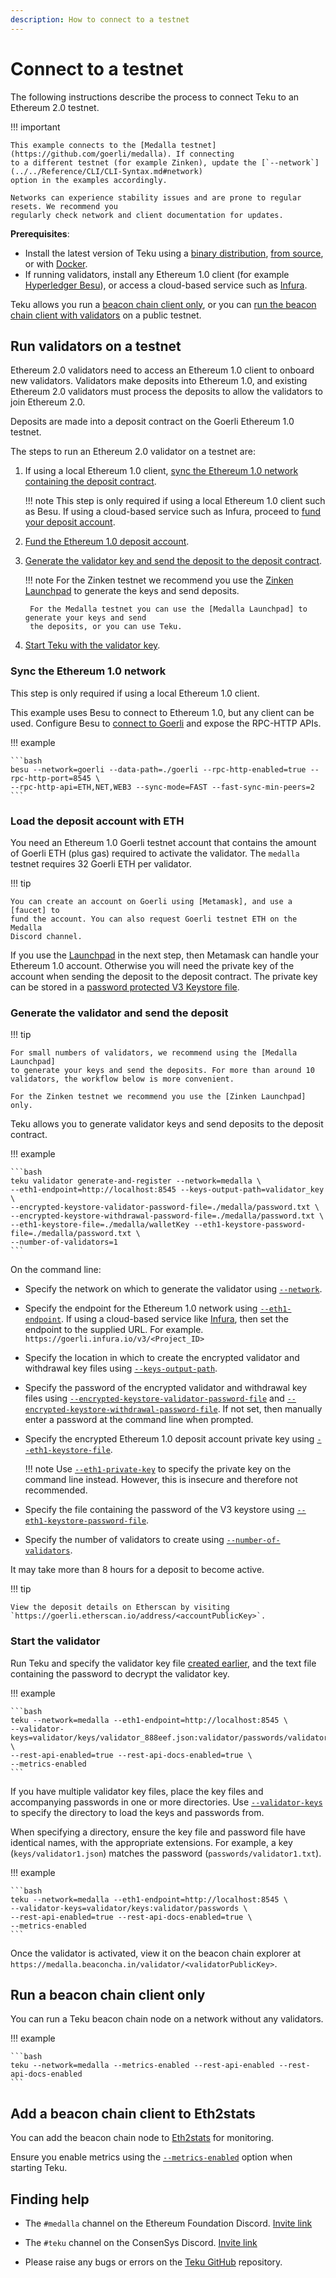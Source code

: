 ```yaml
---
description: How to connect to a testnet
---
```


# Connect to a testnet

The following instructions describe the process to connect Teku to an Ethereum 2.0 testnet.

!!! important

    This example connects to the [Medalla testnet](https://github.com/goerli/medalla). If connecting
    to a different testnet (for example Zinken), update the [`--network`](../../Reference/CLI/CLI-Syntax.md#network)
    option in the examples accordingly.

    Networks can experience stability issues and are prone to regular resets. We recommend you
    regularly check network and client documentation for updates.

**Prerequisites**:

* Install the latest version of Teku using a [binary distribution](Install-Binaries.md),
    [from source](Build-From-Source.md), or with [Docker](Run-Docker-Image.md).
* If running validators, install any Ethereum 1.0 client (for example [Hyperledger Besu]), or access a
    cloud-based service such as [Infura].

Teku allows you run a [beacon chain client only], or you can [run the beacon chain client
with validators] on a public testnet.

## Run validators on a testnet

Ethereum 2.0 validators need to access an Ethereum 1.0 client to onboard new validators.
Validators make deposits into Ethereum 1.0, and existing Ethereum 2.0 validators must
process the deposits to allow the validators to join Ethereum 2.0.

Deposits are made into a deposit contract on the Goerli Ethereum 1.0 testnet.

The steps to run an Ethereum 2.0 validator on a testnet are:

1. If using a local Ethereum 1.0 client, [sync the Ethereum 1.0 network containing
    the deposit contract](#sync-the-ethereum-10-network).

    !!! note
        This step is only required if using a local Ethereum 1.0 client such as Besu.
        If using a cloud-based service such as Infura, proceed to
        [fund your deposit account](#load-the-deposit-account-with-eth).

1. [Fund the Ethereum 1.0 deposit account](#load-the-deposit-account-with-eth).

1. [Generate the validator key and send the deposit to the deposit
    contract](#generate-the-validator-and-send-the-deposit).

    !!! note
        For the Zinken testnet we recommend you use the [Zinken Launchpad] to generate the keys and
        send deposits.

        For the Medalla testnet you can use the [Medalla Launchpad] to generate your keys and send
        the deposits, or you can use Teku.

1. [Start Teku with the validator key](#start-the-validator).

### Sync the Ethereum 1.0 network

This step is only required if using a local Ethereum 1.0 client.

This example uses Besu to connect to Ethereum 1.0, but any client can be used.
Configure Besu to [connect to Goerli] and expose the RPC-HTTP APIs.

!!! example

    ```bash
    besu --network=goerli --data-path=./goerli --rpc-http-enabled=true --rpc-http-port=8545 \
    --rpc-http-api=ETH,NET,WEB3 --sync-mode=FAST --fast-sync-min-peers=2
    ```

### Load the deposit account with ETH

You need an Ethereum 1.0 Goerli testnet account that contains the amount of
Goerli ETH (plus gas) required to activate the validator. The `medalla` testnet
requires 32 Goerli ETH per validator.

!!! tip

    You can create an account on Goerli using [Metamask], and use a [faucet] to
    fund the account. You can also request Goerli testnet ETH on the Medalla
    Discord channel.

If you use the [Launchpad] in the next step, then Metamask can handle your
Ethereum 1.0 account. Otherwise you will need the private key of the account
when sending the deposit to the deposit contract. The private key can be stored
in a [password protected V3 Keystore file].

### Generate the validator and send the deposit

!!! tip

    For small numbers of validators, we recommend using the [Medalla Launchpad]
    to generate your keys and send the deposits. For more than around 10
    validators, the workflow below is more convenient.

    For the Zinken testnet we recommend you use the [Zinken Launchpad] only.

Teku allows you to generate validator keys and send deposits to the deposit contract.

!!! example

    ```bash
    teku validator generate-and-register --network=medalla \
    --eth1-endpoint=http://localhost:8545 --keys-output-path=validator_key \
    --encrypted-keystore-validator-password-file=./medalla/password.txt \
    --encrypted-keystore-withdrawal-password-file=./medalla/password.txt \
    --eth1-keystore-file=./medalla/walletKey --eth1-keystore-password-file=./medalla/password.txt \
    --number-of-validators=1
    ```

On the command line:

* Specify the network on which to generate the validator using
    [`--network`](../../Reference/CLI/CLI-Subcommands.md#network).

* Specify the endpoint for the Ethereum 1.0 network using
    [`--eth1-endpoint`](../../Reference/CLI/CLI-Subcommands.md#eth1-endpoint). If using a
    cloud-based service like [Infura], then set the endpoint to the supplied URL. For example.
    `https://goerli.infura.io/v3/<Project_ID>`

* Specify the location in which to create the encrypted validator and withdrawal key files using
    [`--keys-output-path`](../../Reference/CLI/CLI-Subcommands.md#keys-output-path_1).

* Specify the password of the encrypted validator and withdrawal key files using
    [`--encrypted-keystore-validator-password-file`](../../Reference/CLI/CLI-Subcommands.md#encrypted-keystore-validator-password-file_1)
    and [`--encrypted-keystore-withdrawal-password-file`](../../Reference/CLI/CLI-Subcommands.md#encrypted-keystore-withdrawal-password-file_1).
    If not set, then manually enter a password at the command line when prompted.

* Specify the encrypted Ethereum 1.0 deposit account private key
    using [`--eth1-keystore-file`](../../Reference/CLI/CLI-Subcommands.md#eth1-keystore-file).

    !!! note
        Use [`--eth1-private-key`](../../Reference/CLI/CLI-Subcommands.md#eth1-private-key) to specify
        the private key on the command line instead. However, this is insecure and therefore not
        recommended.

* Specify the file containing the password of the V3 keystore using
    [`--eth1-keystore-password-file`](../../Reference/CLI/CLI-Subcommands.md#eth1-keystore-password-file).

* Specify the number of validators to create using
    [`--number-of-validators`](../../Reference/CLI/CLI-Subcommands.md#number-of-validators_1).

It may take more than 8 hours for a deposit to become active.

!!! tip

    View the deposit details on Etherscan by visiting `https://goerli.etherscan.io/address/<accountPublicKey>`.

### Start the validator

Run Teku and specify the validator key file [created earlier](#generate-the-validator-and-send-the-deposit),
and the text file containing the password to decrypt the validator key.

!!! example

    ```bash
    teku --network=medalla --eth1-endpoint=http://localhost:8545 \
    --validator-keys=validator/keys/validator_888eef.json:validator/passwords/validator_888eef.txt \
    --rest-api-enabled=true --rest-api-docs-enabled=true \
    --metrics-enabled
    ```

If you have multiple validator key files, place the key files and accompanying passwords in one or
more directories. Use [`--validator-keys`](../../Reference/CLI/CLI-Syntax.md#validator-keys) to
specify the directory to load the keys and passwords from.

When specifying a directory, ensure the key file and password file have identical names, with the
appropriate extensions. For example, a key (`keys/validator1.json`) matches the password
(`passwords/validator1.txt`).

!!! example

    ```bash
    teku --network=medalla --eth1-endpoint=http://localhost:8545 \
    --validator-keys=validator/keys:validator/passwords \
    --rest-api-enabled=true --rest-api-docs-enabled=true \
    --metrics-enabled
    ```

Once the validator is activated, view it on the beacon chain explorer at
`https://medalla.beaconcha.in/validator/<validatorPublicKey>`.

## Run a beacon chain client only

You can run a Teku beacon chain node on a network without any validators.

!!! example

    ```bash
    teku --network=medalla --metrics-enabled --rest-api-enabled --rest-api-docs-enabled
    ```

## Add a beacon chain client to Eth2stats

You can add the beacon chain node to [Eth2stats](https://eth2stats.io/add-node) for monitoring.

Ensure you enable metrics using the
[`--metrics-enabled`](../../Reference/CLI/CLI-Syntax.md#metrics-enabled) option when
starting Teku.

## Finding help

* The `#medalla` channel on the Ethereum Foundation Discord. [Invite link](https://discord.gg/zyZXUN7)

* The `#teku` channel on the ConsenSys Discord. [Invite link](https://discord.gg/aT5TcBQ)

* Please raise any bugs or errors on the [Teku GitHub](https://github.com/pegasyseng/teku/issues) repository.

<!-- links -->
[Hyperledger Besu]: https://besu.hyperledger.org/en/stable/HowTo/Get-Started/Install-Binaries/
[beacon chain client only]: #run-a-beacon-chain-client-only
[run the beacon chain client with validators]: #run-validators-on-a-testnet
[Metamask]: https://metamask.io/
[faucet]: https://faucet.goerli.mudit.blog/
[connect to Goerli]: https://besu.hyperledger.org/en/stable/HowTo/Get-Started/Starting-node/#run-a-node-on-goerli-testnet
[password protected V3 Keystore file]: https://docs.ethsigner.pegasys.tech/en/latest/Tutorials/Start-EthSigner/#create-password-and-key-files
[Infura]: https://infura.io/
[Launchpad]: https://medalla.launchpad.ethereum.org/
[Medalla Launchpad]: https://medalla.launchpad.ethereum.org/
[Zinken Launchpad]: https://zinken.launchpad.ethereum.org/
